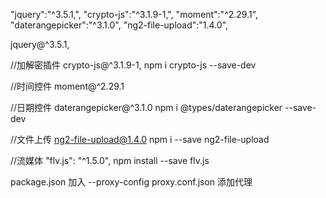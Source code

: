 
"jquery":"^3.5.1,",
"crypto-js":"^3.1.9-1,",
"moment":"^2.29.1",
"daterangepicker":"^3.1.0",
"ng2-file-upload":"1.4.0",

jquery@^3.5.1,

//加解密插件
crypto-js@^3.1.9-1,
npm i crypto-js --save-dev

//时间控件
moment@^2.29.1

//日期控件
daterangepicker@^3.1.0
npm i @types/daterangepicker --save-dev

//文件上传
ng2-file-upload@1.4.0
npm i --save ng2-file-upload

//流媒体
"flv.js": "^1.5.0",
npm install --save flv.js

package.json 加入 --proxy-config proxy.conf.json  添加代理  